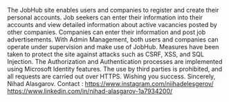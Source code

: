 The JobHub site enables users and companies to register and create their personal accounts. 
Job seekers can enter their information into their accounts and view detailed information about active vacancies posted by other companies.
Companies can enter their information and post job advertisements. With Admin Management, both users and companies can operate under supervision and make use of JobHub.
Measures have been taken to protect the site against attacks such as CSRF, XSS, and SQL Injection.
The Authorization and Authentication processes are implemented using Microsoft Identity features. 
The use by third parties is prohibited, and all requests are carried out over HTTPS. Wishing you success. Sincerely, Nihad Alasgarov.
Contact :
https://www.instagram.com/niihadelesgerov/
https://www.linkedin.com/in/nihad-alasgarov-1a7934200/
